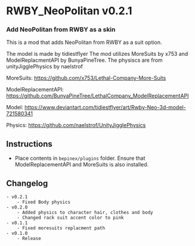 # RWBY_NeoPolitan v0.2.1
### Add NeoPolitan from RWBY as a skin 

This is a mod that adds NeoPolitan from RWBY as a suit option.

The model is made by tidiestflyer 
The mod utilizes MoreSuits by x753 and ModelReplacmentAPI by BunyaPineTree.
The physiscs are from unityJigglePhysics by naelstrof

MoreSuits: https://github.com/x753/Lethal-Company-More-Suits

ModelReplacementAPI: https://github.com/BunyaPineTree/LethalCompany_ModelReplacementAPI

Model: https://www.deviantart.com/tidiestflyer/art/Rwby-Neo-3d-model-721580341

Physics: https://github.com/naelstrof/UnityJigglePhysics

## Instructions
- Place contents in `bepinex/plugins` folder. Ensure that ModelReplacementAPI and MoreSuits is also installed. 

## Changelog
	- v0.2.1
		- Fixed Body physics
	- v0.2.0
		- Added physics to character hair, clothes and body
		- Changed rack suit accent color to pink
	- v0.1.1
		- Fixed moresuits replacment path
	- v0.1.0
		- Release
	